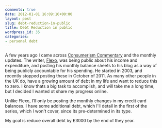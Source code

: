 ```yaml
---
comments: true
date: 2012-01-01 16:09:16+00:00
layout: post
slug: debt-reduction-in-public
title: Debt Reduction in public
wordpress_id: 35
categories:
- personal debt
---
```


A few years ago I came across [Consumerism Commentary](http://www.consumerismcommentary.com/category/monthly-update/) and the monthly updates. The writer, [Flexo](http://twitter.com/flexo), was being public about his income and expenditure, and posting his monthly balance sheets to his blog as a way of being publicly accountable for his spending. He started in 2003, and recently stopped posting these in October of 2011.
As many other people in the UK do, have a growing amount of debt in my life and want to reduce this to zero. I know thats a big task to accomplish, and will take me a long time, but I decided I wanted ot share my progress online.




Unlike Flexo, I'll only be posting the monthly changes in my credit card balances. I have some additional debt, which I'll detail in the first of the series, which I won't cover, since its pre-determined in its type.




My goal is reduce overall debt by £3000 by the end of they year.
